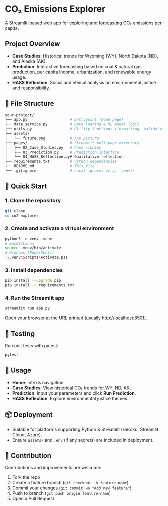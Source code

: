# CO₂ Emissions Explorer

A Streamlit-based web app for exploring and forecasting CO₂ emissions per capita.

## Project Overview

* **Case Studies**: Historical trends for Wyoming (WY), North Dakota (ND), and Alaska (AK).
* **Prediction**: Interactive forecasting based on coal & natural gas production, per capita income, urbanization, and renewable energy usage.
* **HASS Reflection**: Social and ethical analysis on environmental justice and responsibility.

## 📂 File Structure

```bash
your-project/
├── app.py                   # Entrypoint (Home page)
├── data_service.py          # Data loading & ML model logic
├── utils.py                 # Utility functions (formatting, validation)
├── assets/
│   └── future.png           # App picture
├── pages/                   # Streamlit multipage directory
│   ├── 02_Case_Studies.py   # Case studies
│   ├── 03_Prediction.py     # Prediction interface
│   └── 04_HASS_Reflection.py# Qualitative reflection
├── requirements.txt         # Python dependencies
├── README.md                # This file
└── .gitignore               # Local ignores (e.g. .venv/)
```

## 🚀 Quick Start

### 1. Clone the repository

```bash
git clone 
cd co2-explorer
```

### 2. Create and activate a virtual environment

```bash
python3 -m venv .venv
# macOS/Linux
source .venv/bin/activate
# Windows (PowerShell)
.\.venv\Scripts\Activate.ps1
```

### 3. Install dependencies

```bash
pip install --upgrade pip
pip install -r requirements.txt
```

### 4. Run the Streamlit app

```bash
streamlit run app.py
```

Open your browser at the URL printed (usually [http://localhost:8501](http://localhost:8501/)).

## 🧪 Testing

Run unit tests with pytest:

```bash
pytest
```

## 📄 Usage

* **Home**: Intro & navigation.
* **Case Studies**: View historical CO₂ trends for WY, ND, AK.
* **Prediction**: Input your parameters and click **Run Prediction**.
* **HASS Reflection**: Explore environmental justice themes.

## 📦 Deployment

* Suitable for platforms supporting Python & Streamlit (Heroku, Streamlit Cloud, Azure).
* Ensure `assets/` and `.env` (if any secrets) are included in deployment.

## 🤝 Contribution

Contributions and improvements are welcome:

1. Fork the repo
2. Create a feature branch (`git checkout -b feature-name`)
3. Commit your changes (`git commit -m "Add new feature"`)
4. Push to branch (`git push origin feature-name`)
5. Open a Pull Request
